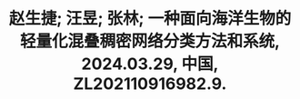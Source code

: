 ---
title: "赵生捷; 汪昱; 张林; 一种面向海洋生物的轻量化混叠稠密网络分类方法和系统, 2024.03.29, 中国, ZL202110916982.9."
collection: publications
category: patents
---